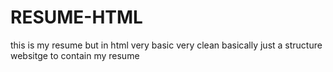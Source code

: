 # RESUME-HTML
this is my resume but in html very basic very clean basically just a structure websitge to contain my resume
